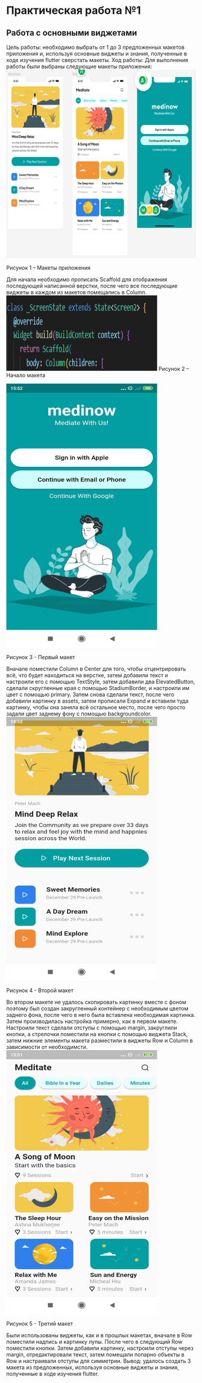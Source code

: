 # Практическая работа №1
## Работа с основными виджетами

Цель работы: необходимо выбрать от 1 до 3 предложенных макетов приложения и, используя основные виджеты и знания, полученные в ходе изучения flutter сверстать макеты.
Ход работы:
Для выполнения работы были выбраны следующие макеты приложения:
<img src="lib/assets/44.png" width=600 height=500>
 
Рисунок 1 – Макеты приложения

Для начала необходимо прописать Scaffold для отображения последующей написанной верстки, после чего все последующие виджеты в каждом из макетов помещались в Column.
 <img src="lib/assets/55.png" width=400 height=200>
Рисунок 2 – Начало макета

 <img src="lib/assets/11.jpg" width=400 height=700>
 
Рисунок 3 - Первый макет

Вначале поместили Column в Center для того, чтобы отцентрировать всё, что будет находиться на верстке, затем добавили текст и настроили его с помощью TextStyle, затем добавили два ElevatedButton, сделали скругленные края с помощью StadiumBorder, и настроили им цвет с помощью primary. Затем снова сделали текст, после чего добавили картинку в assets, затем прописали Expand и вставили туда картинку, чтобы она заняла всё остальное место, после чего просто задали цвет заднему фону с помощью backgroundcolor.
<img src="lib/assets/22.jpg" width=400 height=700> 

Рисунок 4 - Второй макет

Во втором макете не удалось скопировать картинку вместе с фоном поэтому был создан закругленный контейнер с необходимым цветом заднего фона, после чего в него была вставлена необходимая картинка. Затем производилась настройка примерно, как в первом макете. Настроили текст сделали отступы с помощью margin, закруглили кнопки, а стрелочки поместили на кнопки с помощью виджета Stack, затем нижние элементы макета разместили в виджеты Row и Column в зависимости от необходимсти. 
 <img src="lib/assets/33.jpg" width=400 height=700>
 
Рисунок 5 - Третий макет

Были использованы виджеты, как и в прошлых макетах, вначале в Row поместили надпись и картинку лупы. После чего в следующий Row поместили кнопки. Затем добавили картинку, настроили отступы через margin, отредактировали текст, затем помещали попарно объекты в Row и настраивали отступы для симметрии.
Вывод: удалось создать 3 макета из предложенных, используя основные виджеты и знания, полученные в ходе изучения flutter.
